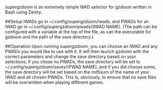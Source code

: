 supergzdoom is an extremely simple WAD selector for gzdoom written in Bash using Zenity.

##Setup
IWADs go in ~/.config/supergzdoom/iwads, and PWADs for an IWAD go in ~/.config/supergzdoom/pwads/(IWAD NAME).
(The path can be configured with a variable at the top of the file, as can the executable for gzdoom and the
path of the save directory.)

##Operation
Upon running supergzdoom, you can choose an IWAD and any PWADs you would like to use with it.
It will then launch gzdoom with the correct parameters and change the save directory based on your selections;
if you chose no PWADs, the save directory will be set to ~/.config/supergzdoom/saves/(PWAD NAME), and if you
did choose some, the save directory will be set based on the md5sum of the name of your IWAD and all chosen PWADs.
This is, obviously, to ensure that no save files will be overwritten when playing different games.

